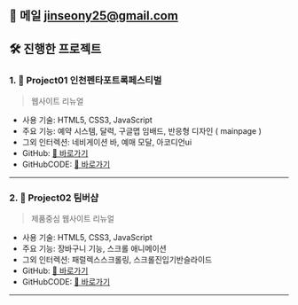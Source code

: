 ## 🔗 메일 jinseony25@gmail.com

## 🛠️ 진행한 프로젝트

### 1. 📌 **Project01 인천펜타포트록페스티벌**
> 웹사이트 리뉴얼

- 사용 기술: HTML5, CSS3, JavaScript
- 주요 기능: 예약 시스템, 달력, 구글맵 임배드, 반응형 디자인 ( mainpage )
- 그외 인터렉션: 네비게이션 바, 예매 모달, 아코디언ui
- GitHub: [🔗 바로가기](https://jinseony25.github.io/portfolio2025/project001)
- GitHubCODE: [🔗 바로가기](https://github.com/jinseony25/portfolio2025/tree/main/project001)

---

### 2. 📌 **Project02 팀버샵**
> 제품중심 웹사이트 리뉴얼

- 사용 기술: HTML5, CSS3, JavaScript
- 주요 기능: 장바구니 기능, 스크롤 애니메이션
- 그외 인터렉션: 패럴렉스스크롤링, 스크롤진입기반슬라이드
- GitHub: [🔗 바로가기](https://jinseony25.github.io/portfolio2025/project002)
- GitHubCODE: [🔗 바로가기](https://github.com/jinseony25/portfolio2025/tree/main/project002)

---
